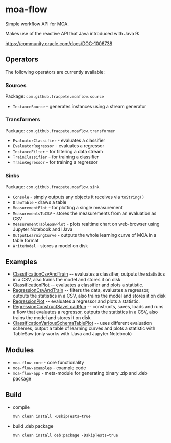 # moa-flow
Simple workflow API for MOA.

Makes use of the reactive API that Java introduced with Java 9:

https://community.oracle.com/docs/DOC-1006738


## Operators

The following operators are currently available:

### Sources

Package: `com.github.fracpete.moaflow.source`

* `InstanceSource` - generates instances using a stream generator

### Transformers

Package: `com.github.fracpete.moaflow.transformer`

* `EvaluatorClassifier` - evaluates a classifier
* `EvaluatorRegressor` - evaluates a regressor
* `InstanceFilter` - for filtering a data stream
* `TrainClassifier` - for training a classifier
* `TrainRegressor` - for training a regressor

### Sinks

Package: `com.github.fracpete.moaflow.sink`

* `Console` - simply outputs any objects it receives via `toString()`
* `DrawTable` - draws a table
* `MeasurementPlot` - for plotting a single measurement
* `MeasurementsToCSV` - stores the measurements from an evaluation as CSV
* `MeasurementTableSawPlot` - plots realtime chart on web-browser using Jupyter Notebook and IJava
* `OutputLearningCurve` - outputs the whole learning curve of MOA in a table format
* `WriteModel` - stores a model on disk



## Examples

* [ClassificationCsvAndTrain](moa-flow-examples/src/main/java/moaflow/examples/ClassificationCsvAndTrain.java) -- evaluates 
  a classifier, outputs the statistics in a CSV, also trains the model and stores it on disk 
* [ClassificationPlot](moa-flow-examples/src/main/java/moaflow/examples/ClassificationPlot.java) -- evaluates 
  a classifier and plots a statistic. 
* [RegressionCsvAndTrain](moa-flow-examples/src/main/java/moaflow/examples/RegressionCsvAndTrain.java) -- filters the 
  data, evaluates a regressor, outputs the statistics in a CSV, also trains the model and stores it on disk 
* [RegressionPlot](moa-flow-examples/src/main/java/moaflow/examples/RegressionPlot.java) -- evaluates 
  a regressor and plots a statistic. 
* [RegressionConstructSaveLoadRun](moa-flow-examples/src/main/java/moaflow/examples/RegressionConstructSaveLoadRun.java) -- constructs, 
  saves, loads and runs a flow that evaluates a regressor, outputs the statistics in a CSV, 
  also trains the model and stores it on disk 
* [ClassificationVariousSchemaTablePlot](moa-flow-examples/src/main/java/moaflow/examples/ClassificationVariousSchemaTablePlot.java) -- uses different evaluation schemes, output a table of learning curves and plots a statistic with TableSaw (only works with IJava and Jupyter Notebook)


## Modules

* `moa-flow-core` - core functionality
* `moa-flow-examples` - example code
* `moa-flow-app` - meta-module for generating binary .zip and .deb package


## Build

* compile

  ```
  mvn clean install -DskipTests=true
  ```
  
* build .deb package

  ```
  mvn clean install deb:package -DskipTests=true
  ```

